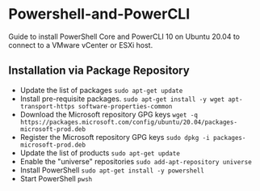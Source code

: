 # Powershell-and-PowerCLI
Guide to install PowerShell Core and PowerCLI 10 on Ubuntu 20.04 to connect to a VMware vCenter or ESXi host.

## Installation via Package Repository
* Update the list of packages
`sudo apt-get update`
* Install pre-requisite packages.
`sudo apt-get install -y wget apt-transport-https software-properties-common`
* Download the Microsoft repository GPG keys
`wget -q https://packages.microsoft.com/config/ubuntu/20.04/packages-microsoft-prod.deb`
* Register the Microsoft repository GPG keys
`sudo dpkg -i packages-microsoft-prod.deb`
* Update the list of products
`sudo apt-get update`
* Enable the "universe" repositories
`sudo add-apt-repository universe`
* Install PowerShell
`sudo apt-get install -y powershell`
* Start PowerShell
`pwsh`
